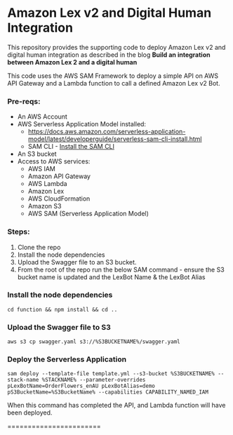 # Amazon Lex v2 and Digital Human Integration

This repository provides the supporting code to deploy Amazon Lex v2 and digital human integration as described in the blog **Build an integration between Amazon Lex 2 and a digital human**

This code uses the AWS SAM Framework to deploy a simple API on AWS API Gateway and a Lambda function to call a defined Amazon Lex v2 Bot.

### Pre-reqs:

* An AWS Account
* AWS Serverless Application Model installed:
    - https://docs.aws.amazon.com/serverless-application-model/latest/developerguide/serverless-sam-cli-install.html
    - SAM CLI - [Install the SAM CLI](https://docs.aws.amazon.com/serverless-application-model/latest/developerguide/serverless-sam-cli-install.html)
* An S3 bucket
* Access to AWS services:
    * AWS IAM
    * Amazon API Gateway
    * AWS Lambda
    * Amazon Lex
    * AWS CloudFormation
    * Amazon S3
    * AWS SAM (Serverless Application Model)

### Steps:

1. Clone the repo
2. Install the node dependencies
3. Upload the Swagger file to an S3 bucket.
3. From the root of the repo run the below SAM command - ensure the S3 bucket name is updated and the LexBot Name & the LexBot Alias

### Install the node dependencies
```cd function && npm install && cd ..```

### Upload the Swagger file to S3
```aws s3 cp swagger.yaml s3://%S3BUCKETNAME%/swagger.yaml```

### Deploy the Serverless Application

```sam deploy --template-file template.yml --s3-bucket %S3BUCKETNAME% --stack-name %STACKNAME% --parameter-overrides pLexBotName=OrderFlowers_enAU pLexBotAlias=demo pS3BucketName=%S3BucketName% --capabilities CAPABILITY_NAMED_IAM```

When this command has completed the API, and Lambda function will have been deployed.

=======================

